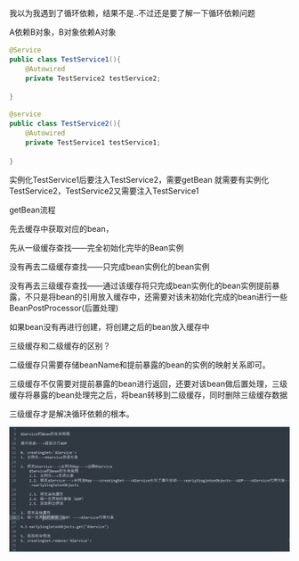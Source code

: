 我以为我遇到了循环依赖，结果不是..不过还是要了解一下循环依赖问题

A依赖B对象，B对象依赖A对象

```java
@Service
public class TestService1(){
	@Autowired
    private TestService2 testService2;
    
}
```

```JAVA
@service
public class TestService2(){
	@Autowired
    private TestService1 testService1;
    
}
```

实例化TestService1后要注入TestService2，需要getBean 就需要有实例化TestService2，TestService2又需要注入TestService1

getBean流程

先去缓存中获取对应的bean，

先从一级缓存查找——完全初始化完毕的Bean实例

没有再去二级缓存查找——只完成bean实例化的bean实例

没有再去三级缓存查找——通过该缓存将只完成bean实例化的bean实例提前暴露，不只是将bean的引用放入缓存中，还需要对该未初始化完成的bean进行一些BeanPostProcessor(后置处理)

如果bean没有再进行创建，将创建之后的bean放入缓存中

三级缓存和二级缓存的区别？

二级缓存只需要存储beanName和提前暴露的bean的实例的映射关系即可。

三级缓存不仅需要对提前暴露的bean进行返回，还要对该bean做后置处理，三级缓存将暴露的bean处理完之后，将bean转移到二级缓存，同时删除三级缓存数据

三级缓存才是解决循环依赖的根本。

![image-20220524220023146](%E5%BE%AA%E7%8E%AF%E4%BE%9D%E8%B5%96.assets/image-20220524220023146-16534008260171.png)
